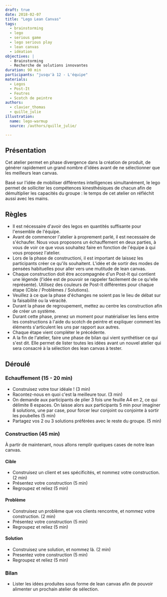 ```yaml
---
draft: true
date: 2018-02-07
title: "Lego Lean Canvas"
tags:
  - brainstorming
  - lego
  - serious game
  - lego serious play
  - lean canvas
  - idéation
objectives: |
  - Brainstorming
  - Recherche de solutions innovantes
duration: 90 min
participants: "jusqu'à 12 - L'équipe"
materials:
  - Legos
  - Post-It
  - Feutres
  - Scotch de peintre
authors:
  - clavier_thomas
  - quille_julie
illustration:
  name: lego-warmup
  source: /authors/quille_julie/

---
```


## Présentation

Cet atelier permet en phase divergence dans la création de produit, de générer rapidement un grand nombre d'idées avant de ne sélectionner que les meilleurs lean canvas.

Basé sur l'idée de mobiliser différentes intelligences simultanément, le lego permet de solliciter les compétences kinesthésiques de chacun afin de démultiplier les capacités du groupe : le temps de cet atelier on réfléchit aussi avec les mains.

## Règles
- Il est nécessaire d'avoir des legos en quantités suffisante pour l'ensemble de l'équipe.
- Avant de commencer l'atelier à proprement parlé, il est necessaire de s'échaufer. Nous vous proposons un échauffement en deux parties, à vous de voir ce que vous souhaitez faire en fonction de l'équipe à qui vous proposez l'atelier.
- Lors de la phase de constructioni, il est important de laissez les participants créer ce qu'ils souhaitent. L'idée et de sortir des modes de pensées habituelles pour aller vers une mutitude de lean canvas.
- Chaque construction doit être accompagnée d'un Post-It qui contient une légende (l'idée est de pouvoir se rappeler facilement de ce qu'elle représente). Utilisez des couleurs de Post-It différentes pour chaque étape (Cible / Problèmes / Solutions).
- Veuillez à ce que la phase d'échanges ne soient pas le lieu de débat sur la faisabilité ou la véracité.
- Durant la phase de regroupement, mettez au centre les construction afin de créer un système. 
- Durant cette phase, prenez un moment pour matérialiser les liens entre les constructions à l'aide du scotch de peintre et expliquer comment les éléments s'articulent les uns par rapport aux autres.
- Chaque étape vient compléter le précédente.
- A la fin de l'atelier, faire une phase de bilan qui vient synthétiser ce qui s'est dit. Elle permet de lister toutes les idées avant un nouvel atelier qui sera consacré à la sélection des lean canvas à tester.

## Déroulé

### Echauffement (15 - 20 min)
- Construisez votre tour idéale ! (3 min)
- Racontez-nous en quoi c'est la meilleure tour. (3 min)
- On demande aux participants de plier 3 fois une feuille A4 en 2, ce qui délimite 8 espaces. On laisse alors aux participants 5 min pour imaginer 8 solutions, une par case, pour forcer leur conjoint ou conjointe à sortir les poubelles (5 min)
- Partagez vos 2 ou 3 solutions préférées avec le reste du groupe. (5 min)

### Construction (45 min)
À partir de maintenant, nous allons remplir quelques cases de notre lean canvas.

#### Cible
- Construisez un client et ses spécificités, et nommez votre construction. (2 min)
- Présentez votre construction (5 min)
- Regroupez et reliez (5 min)

#### Problème
- Construisez un problème que vos clients rencontre, et nommez votre construction. (2 min)
- Présentez votre construction (5 min)
- Regroupez et reliez (5 min)

#### Solution
- Construisez une solution, et nommez là. (2 min)
- Presentez votre construction (5 min)
- Regroupez et reliez (5 min)

### Bilan
- Lister les idées produites sous forme de lean canvas afin de pouvoir alimenter un prochain atelier de sélection.
